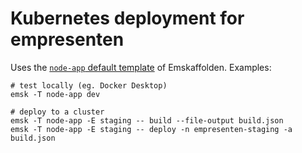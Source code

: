 # Kubernetes deployment for empresenten

Uses the [`node-app` default template]() of Emskaffolden. Examples:

    # test locally (eg. Docker Desktop)
    emsk -T node-app dev

    # deploy to a cluster
    emsk -T node-app -E staging -- build --file-output build.json
    emsk -T node-app -E staging -- deploy -n empresenten-staging -a build.json
